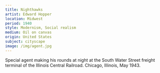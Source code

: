 ```yaml
---
title: Nighthawks
artist: Edward Hopper
location: Midwest
period: 1940
style: Modernism, Social realism
medium: Oil on canvas
origin: United States
subject: cityscape
image: /img/agent.jpg
---
```



Special agent making his rounds at night at the South Water Street freight terminal of the Illinois Central Railroad. Chicago, Illinois, May 1943.
